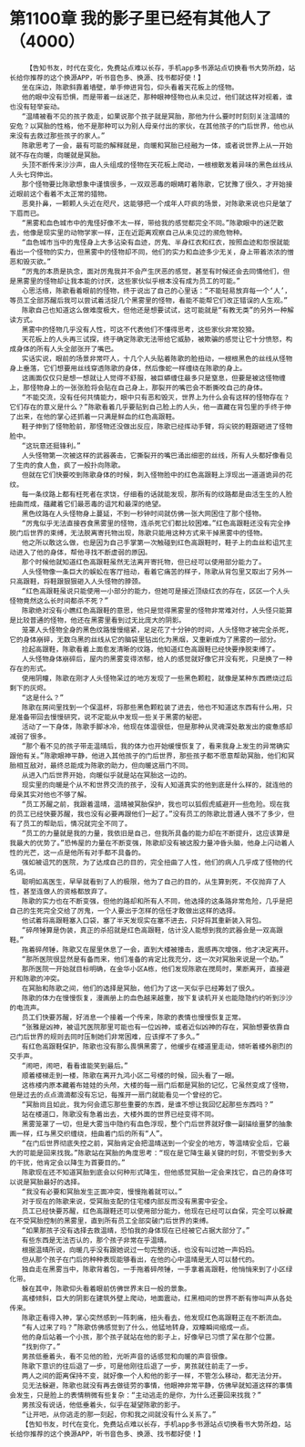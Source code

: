 # 第1100章 我的影子里已经有其他人了（4000）
        【告知书友，时代在变化，免费站点难以长存，手机app多书源站点切换看书大势所趋，站长给你推荐的这个换源APP，听书音色多、换源、找书都好使！】
       坐在床边，陈歌斜靠着墙壁，单手伸进背包，仰头看着天花板上的怪物。
       他的眼中没有恐惧，而是带着一丝迷茫，那种眼神怪物也从未见过，他们就这样对视着，谁也没有轻举妄动。
       “温晴被看不见的孩子救走，如果说那个孩子就是冥胎，那他为什么要时时刻刻关注温晴的安危？以冥胎的性格，他不是那种可以为别人母亲付出的家伙，在其他孩子的门后世界，他也从来没有去救过那些孩子的家人。”
       陈歌思考了一会，最有可能的解释就是，向暖和冥胎已经融为一体，或者说世界上从一开始就不存在向暖，向暖就是冥胎。
       头顶不断传来沙沙声，由人头组成的怪物在天花板上爬动，一根根散发着异味的黑色丝线从人头七窍伸出。
       那个怪物要比陈歌想象中谨慎很多，一双双恶毒的眼睛盯着陈歌，它犹豫了很久，才开始接近眼前这个看着不太正常的猎物。
       恶臭扑鼻，一颗颗人头近在咫尺，这能够把一个成年人吓疯的场景，对陈歌来说也只是皱了下眉而已。
       “黑雾和血色城市中的鬼怪好像不太一样，带给我的感觉都完全不同。”陈歌眼中的迷茫散去，他像是现实里的动物学家一样，正在近距离观察自己从未见过的濒危物种。
       “血色城市当中的鬼怪身上大多沾染有血迹，厉鬼、半身红衣和红衣，按照血迹和怨恨就能看出一个怪物的实力，但黑雾中的怪物却不同，他们的实力和血迹多少无关，身上带着浓浓的憎恶和毁灭欲。”
       “厉鬼的本质是执念，面对厉鬼我并不会产生厌恶的感觉，甚至有时候还会去同情他们，但是黑雾里的怪物却让我本能的讨厌，这些家伙似乎根本没有成为员工的可能。”
       心思活络，陈歌看着眼前的怪物，终于说出了自己的心里话：“不能轻易放弃每一个‘人’，等员工全部苏醒后我可以尝试着活捉几个黑雾里的怪物，看能不能帮它们改正错误的人生观。”
       陈歌自己也知道这么做难度极大，但他还是想要试试，这可能就是“有教无类”的另外一种解读方式。
       黑雾中的怪物几乎没有人性，可这不代表他们不懂得思考，这些家伙非常狡猾。
       天花板上的人头再三试探，终于确定陈歌无法带给它威胁，被欺骗的感觉让它十分愤怒，构成身体的所有人头全部张开了嘴巴。
       实话实说，眼前的场景非常吓人，十几个人头贴着陈歌的脸扭动，一根根黑色的丝线从怪物身上垂落，它们想要用丝线穿透陈歌的身体，然后像蛇一样缠绕在陈歌的身上。
       这画面仅仅只是想一想就让人觉得不舒服，被巨蟒缠住最多只是窒息，但要是被这怪物缠上，那怪物身上的一张张脸将会贴在自己身上，那裂开的嘴巴会不断撕咬自己的身体。
       “不能交流，没有任何共情能力，眼中只有恶和毁灭，世界上为什么会有这样的怪物存在？它们存在的意义是什么？”陈歌看着几乎要贴到自己脸上的人头，他一直藏在背包里的手终于伸了出来，在他的掌心还抓着一只满是鲜血的红色高跟鞋。
       鞋子伸到了怪物脸前，那怪物还没做出反应，陈歌已经挥动手臂，将尖锐的鞋跟砸进了怪物脸中。
       “这玩意还挺锋利。”
       人头怪物第一次被这样的武器袭击，它撕裂开的嘴巴涌出细密的丝线，所有人头都好像看见了生肉的食人鱼，疯了一般扑向陈歌。
       但就在它们快要咬到陈歌身体的时候，刺入怪物脸中的红色高跟鞋上浮现出一道道诡异的花纹。
       每一条纹路上都有枉死者在求饶，仔细看的话就能发现，那所有的纹路都是由活生生的人脸扭曲而成，蕴藏着它们最恶毒的诅咒和最深的绝望。
       黑色纹路在人头怪物身上蔓延，不到一秒钟时间就仿佛一张大网困住了那个怪物。
       “厉鬼似乎无法直接吞食黑雾里的怪物，连杀死它们都比较困难。”红色高跟鞋还没有完全挣脱门后世界的束缚，无法脱离寄托物出现，陈歌只能用这种方式来干掉黑雾中的怪物。
       他之所以敢这么做，也是因为自己手掌第一次触碰到红色高跟鞋时，鞋子上的血丝和诅咒主动进入了他的身体，帮他寻找不断虚弱的原因。
       那个时候他就知道红色高跟鞋虽然无法离开寄托物，但已经可以使用部分能力了。
       人头怪物像一条巨大的蜈蚣在客厅扭动，看着它痛苦的样子，陈歌从背包里又取出了另外一只高跟鞋，将鞋跟狠狠砸入人头怪物的脖颈。
       “红色高跟鞋虽说只能使用一小部分的能力，但她可是接近顶级红衣的存在，区区一个人头怪物竟然这么长时间都杀不死？”
       陈歌绝对没有小瞧红色高跟鞋的意思，他只是觉得黑雾里的怪物非常难对付，人头怪只能算是比较普通的怪物，他还在黑雾里看到过无比庞大的阴影。
       笼罩人头怪物全身的黑色纹路慢慢缩紧，足足花了十分钟的时间，人头怪物才被完全杀死，它的身体崩碎，无数乌黑的丝线从它的脑袋里钻出化为黑烟，又重新成为了黑雾的一部分。
       捡起高跟鞋，陈歌看着上面愈发清晰的纹路，他知道红色高跟鞋已经快要挣脱束缚了。
       人头怪物身体崩碎后，屋内的黑雾变得浓郁，给人的感觉就好像它并没有死，只是换了一种存在的形式。
       使用阴瞳，陈歌在刚才人头怪物呆过的地方发现了一些黑色颗粒，就像是某种东西燃烧过后剩下的灰烬。
       “这是什么？”
       陈歌在房间里找到一个保温杯，将那些黑色颗粒装了进去，他也不知道这东西有什么用，只是准备带回去慢慢研究，说不定能从中发现一些关于黑雾的秘密。
       活动了一下身体，陈歌手脚冰冷，他现在体温很低，但是那种从灵魂深处散发出的疲惫感却减弱了很多。
       “那个看不见的孩子带走温晴后，我的体力也开始缓慢恢复了，看来我身上发生的异常确实跟他有关。”陈歌眼神平静，他进入其他孩子的门后世界，那些孩子都不愿意帮助冥胎，他们和冥胎相互敌对，最终总能成为陈歌的助力，但向暖这扇门不同。
       从进入门后世界开始，向暖似乎就是站在冥胎这一边的。
       现实里的向暖是个从不和世界交流的孩子，没有人知道真实的他到底是什么样的，就连他的母亲其实对他也不够了解。
       “员工苏醒之前，我跟着温晴，温晴被冥胎保护，我也可以狐假虎威避开一些危险。现在我的员工已经快要苏醒，我也没有必要再跟他们一起了。”没有员工的陈歌比普通人强不了多少，但有了员工的帮助后，情况就完全不同了。
       “员工的力量就是我的力量，我依旧是自己，但我所具备的能力却在不断提升，这应该算是我最大的优势了。”恐怖屋的力量在不断变强，陈歌却没有被这股力量冲昏头脑，他身上闪动着人性的光芒，这一点是他所有对手都不具备的。
       强如被诅咒的医院，为了达成自己的目的，完全扭曲了人性，他们的病人几乎成了怪物的代名词。
       聪明如高医生，早早就看到了人的极限，他为了自己的目的，从生算到死，不仅抛弃了人性，甚至连做人的资格都放弃了。
       陈歌的实力也在不断变强，但他的路却和所有人不同，他选择的这条路非常危险，几乎是把自己的生死完全交给了厉鬼，一个人要出于怎样的信任才敢做出这样的选择。
       他试着将高跟鞋塞入口袋，塞了半天发现实在塞不进去，只好将其重新装入背包。
       “碎颅锤算是伪装，真正的杀招就是红色高跟鞋，估计没人能想到我的武器会是一双高跟鞋。”
       拖着碎颅锤，陈歌又在屋里休息了一会，直到大楼被撞击，震感再次增强，他才决定离开。
       “那所医院很显然是有备而来，他们准备的肯定比我充分，这一次对冥胎来说是一个劫。”
       那所医院一开始就目标明确，在金华小区A栋，他们发现陈歌在搅局时，果断离开，直接避开和陈歌的冲突。
       在冥胎和陈歌之间，他们的选择是冥胎，他们为了这一天似乎已经筹划了很久。
       陈歌的体力在慢慢恢复，漫画册上的血色越来越重，按下复读机开关也能隐隐约约听到沙沙的电流声。
       员工们快要苏醒，好消息一个接着一个传来，陈歌的表情也慢慢恢复正常。
       “张雅是凶神，被诅咒医院那里可能也有一位凶神，或者近似凶神的存在，冥胎想要依靠自己门后世界的规则去同时压制她们非常困难，应该撑不了多久。”
       有红色高跟鞋保护，陈歌也没有那么畏惧黑雾了，他缓步在楼道里走动，倾听着楼外剧烈的交手声。
       “闹吧，闹吧，看看谁能笑到最后。”
       顺着楼梯走到一楼，陈歌在离开九鸿小区二号楼的时候，回头看了一眼。
       这栋楼内原本藏着布娃娃的头颅，大楼的每一扇门后都是冥胎的记忆，它虽然变成了怪物，但是过去的点点滴滴都没有忘记，每推开一扇门就能看见一个曾经的它。
       “冥胎尚且如此，我为何会遗忘那些重要的东西，是谁不想让我回忆起那些东西吗？”
       站在楼道口，陈歌没有急着出去，大楼外面的世界已经变得不同。
       黑雾笼罩了一切，但是大雾当中隐约有血色浮现，整个门后世界就好像一副描绘噩梦的抽象画一样，红与黑交织缠绕，扭曲着门后的所有“人”。
       “在门后世界彻底失控之前，冥胎肯定会把温晴送到一个安全的地方，等温晴安全后，它最大的可能是回来找我。”陈歌站在冥胎的角度思考：“现在是它降生最关键的时刻，不管受到多大的干扰，他肯定会以降生为首要目的。”
       陈歌现在还不知道冥胎到底会以何种形式降生，但他感觉冥胎一定会来找它，自己的身体可以说是冥胎最好的选择。
       “我没有必要和冥胎发生正面冲突，慢慢拖着就可以。”
       对于现在的陈歌来说，受冥胎支配的住宅楼内部反而没有黑雾中安全。
       员工已经快要苏醒，红色高跟鞋还可以使用部分能力，他现在已经可以自保，完全可以躲藏在不受冥胎控制的黑雾里，直到所有员工全部突破门后世界的束缚。
       “如果那孩子没有选择去救温晴，恐怕我的身体现在已经被它占据大部分了。”
       有些东西是无法否认的，那个孩子非常在乎温晴。
       根据温晴所说，向暖几乎没有跟她说过一句完整的话，也没有叫过她一声妈妈。
       但从那个孩子在门后的种种表现能够看出，在他的心中温晴是无人可以替代的。
       独自走在黑雾当中，陈歌背着包，一手拖着碎颅锤，一手拿着高跟鞋，他悄悄来到了小区绿化带。
       躲在其中，陈歌仰头看着眼前仿佛世界末日一般的景象。
       高楼倾斜，巨大的阴影在建筑外壁上爬动，地面震动，红黑相间的世界不断有惨叫声从各处传来。
       陈歌正看得入神，掌心突然感到一阵刺痛，扭头看去，他发现红色高跟鞋正在不断流血。
       “有人过来了吗？”陈歌仿佛感觉到了什么，他猛地转身，双瞳瞬间缩成一点。
       他的身后站着一个小孩，那个孩子就站在他的影子上，好像早已习惯了呆在那个位置。
       “找到你了。”
       男孩低垂着头，看不见他的脸，光听声音的话感觉和向暖的声音很像。
       陈歌下意识的往后退了一步，可是他刚往后退了一步，男孩就往前走了一步。
       两人之间的距离保持不变，就好像一个人和他的影子一样，不管怎么移动，都无法分开。
       见无法躲避，陈歌也就没有再去做徒劳的事情，他眼神非常平静，仿佛早就知道这样的事情会发生，只是脸上的表情稍微有些复杂：“主动逃走的是你，为什么还要回来找我？”
       男孩没有说话，他低垂着头，似乎在凝望陈歌的影子。
       “让开吧，从你逃走的那一刻起，你和我之间就没有什么关系了。”
       【告知书友，时代在变化，免费站点难以长存，手机app多书源站点切换看书大势所趋，站长给你推荐的这个换源APP，听书音色多、换源、找书都好使！】